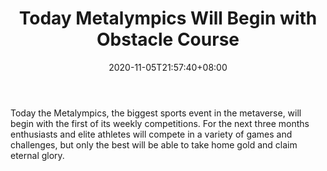 ﻿---
title: "Today Metalympics Will Begin with Obstacle Course"
date: 2020-11-05T21:57:40+08:00
lastmod: 2020-11-05T16:45:40+08:00
draft: false
authors: ["Oliver"]
description: "Today the Metalympics, the biggest sports event in the metaverse, will begin with the first of its weekly competitions. For the next three months enthusiasts and elite athletes will compete in a variety of games and challenges, but only the best will be able to take home gold and claim eternal glory."
featuredImage: "today-metalympics-will-begin-with-obstacle-course.png"
tags: ["Virtual World","Play to Earn"]
categories: ["news"]
news: ["Virtual World"]
weight: 
lightgallery: true
pinned: false
recommend: false
recommend1: false
---

Today the Metalympics, the biggest sports event in the metaverse, will begin with the first of its weekly competitions. For the next three months enthusiasts and elite athletes will compete in a variety of games and challenges, but only the best will be able to take home gold and claim eternal glory.

<!--more-->

